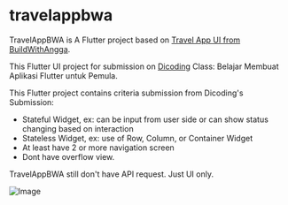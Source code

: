 # travelappbwa

TravelAppBWA is A Flutter project based on [Travel App UI from BuildWithAngga](https://pixel.buildwithangga.com/details/travel-app-mobile).

This Flutter UI project for submission on [Dicoding](www.dicoding.com) Class: Belajar Membuat Aplikasi Flutter untuk Pemula.

This Flutter project contains criteria submission from Dicoding's Submission:
- Stateful Widget, ex: can be input from user side or can show status changing based on interaction
- Stateless Widget, ex: use of Row, Column, or Container Widget
- At least have 2 or more navigation screen
- Dont have overflow view. 

TravelAppBWA still don't have API request. Just UI only.

![Image](https://github.com/gwijaya94/travel-app-bwa/blob/master/assets/images/app_preview.png)

<!-- 
## Getting Started

This project is a starting point for a Flutter application.

A few resources to get you started if this is your first Flutter project:

- [Lab: Write your first Flutter app](https://flutter.dev/docs/get-started/codelab)
- [Cookbook: Useful Flutter samples](https://flutter.dev/docs/cookbook)

For help getting started with Flutter, view our
[online documentation](https://flutter.dev/docs), which offers tutorials,
samples, guidance on mobile development, and a full API reference.
 -->

